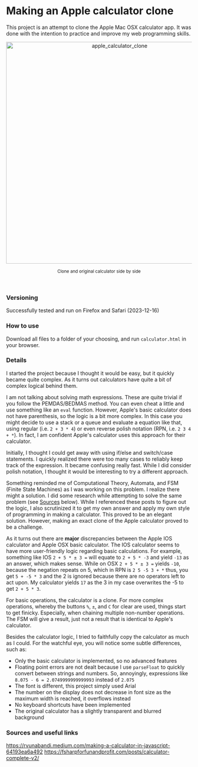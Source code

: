 # Making an Apple calculator clone

This project is an attempt to clone the Apple Mac OSX calculator app. It was done with the intention to practice and improve my web programming skills. 

<div align="center">
    <img width="600" alt="apple_calculator_clone" src="https://github.com/pxv8780/apple-calculator-clone/assets/22942635/014c693b-87d9-4dc5-835c-caf5a878cbc1">
    <p><sup>Clone and original calculator side by side</sup></p>
    <br>
</div>

### Versioning

Successfully tested and run on Firefox and Safari (2023-12-16)

### How to use
Download all files to a folder of your choosing, and run `calculator.html` in your browser.

### Details
I started the project because I thought it would be easy, but it quickly became quite complex. As it turns out calculators have quite a bit of complex logical behind them.

I am not talking about solving math expressions. These are quite trivial if you follow the PEMDAS/BEDMAS method. You can even cheat a little and use something like an `eval` function. However, Apple's basic calculator does not have parenthesis, so the logic is a bit more complex. In this case you might decide to use a stack or a queue and evaluate a equation like that, using regular (i.e. `2 + 3 * 4`) or even reverse polish notation (RPN, i.e. `2 3 4 + *`). In fact, I am confident Apple's calculator uses this approach for their calculator.

Initially, I thought I could get away with using if/else and switch/case statements. I quickly realized there were too many cases to reliably keep track of the expression. It became confusing really fast. While I did consider polish notation, I thought it would be interesting to try a different approach.

Something reminded me of Computational Theory, Automata, and FSM (Finite State Machines) as I was working on this problem. I realize there might a solution. I did some research while attempting to solve the same problem (see [Sources](#Sources) below). While I referenced these posts to figure out the logic, I also scrutinized it to get my own answer and apply my own style of programming in making a calculator. This proved to be an elegant solution. However, making an exact clone of the Apple calculator proved to be a challenge.

As it turns out there are **major** discrepancies between the Apple IOS calculator and Apple OSX basic calculator. The IOS calculator seems to have more user-friendly logic regarding basic calculations. For example, something like IOS `2 + 5 * ± 3 =` will equate to `2 + 5 * -3` and yield `-13` as an answer, which makes sense. While on OSX `2 + 5 * ± 3 =` yields `-10`, because the negation repeats on 5, which in RPN is `2 5 -5 3 + *` thus, you get `5 + -5 * 3` and the 2 is ignored because there are no operators left to act upon. My calculator yields `17` as the 3 in my case overwrites the -5 to get `2 + 5 * 3`.

For basic operations, the calculator is a clone. For more complex operations, whereby the buttons `%`, `±`, and `C` for clear are used, things start to get finicky. Especially, when chaining multiple non-number operations. The FSM will give a result, just not a result that is identical to Apple's calculator.

Besides the calculator logic, I tried to faithfully copy the calculator as much as I could. For the watchful eye, you will notice some subtle differences, such as:

- Only the basic calculator is implemented, so no advanced features
- Floating point errors are not dealt because I use `parseFloat` to quickly convert between strings and numbers. So, annoyingly, expressions like `8.075 - 6 = 2.0749999999999993` instead of `2.075`
- The font is different, this project simply used Arial
- The number on the display does not decrease in font size as the maximum width is reached, it overflows instead
- No keyboard shortcuts have been implemented
- The original calculator has a slightly transparent and blurred background

### Sources and useful links

https://rvunabandi.medium.com/making-a-calculator-in-javascript-64193ea6a492
https://fsharpforfunandprofit.com/posts/calculator-complete-v2/
